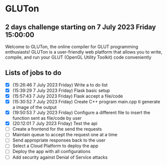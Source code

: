 # GLUTon
## 2 days challenge starting on 7 July 2023 Friday 15:00:00
Welcome to GLUTon, the online compiler for GLUT programming enthusiasts! GLUTon is a user-friendly web platform that allows you to write, compile, and run your GLUT (OpenGL Utility Toolkit) code conveniently

## Lists of jobs to do
- [x] (15:26:46 7 July 2023 Friday) Write a to do list
- [x] (15:39:29 7 July 2023 Friday) Flask basic setup
- [x] (15:57:43 7 July 2023 Friday) Flask accept a file/code
- [x] (15:30:52 7 July 2023 Friday) Create C++ program main.cpp ti generate a image of the output
- [x] (19:50:53 7 July 2023 Friday) Configure a different file to insert the function sent as file/code by user
- [x] (20:12:01 7 July 2023 Friday) Test the api
- [ ] Create a frontend for the send the requests
- [ ] Maintain queue to accept the request one at a time
- [ ] Send appropriate responses back to the user
- [ ] Select a Cloud Platform to deploy the app
- [ ] Deploy the app with all configurations
- [ ] Add security against Denial of Service attacks